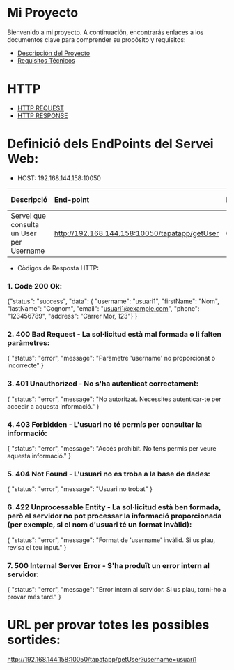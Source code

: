 # Mi Proyecto

Bienvenido a mi proyecto. A continuación, encontrarás enlaces a los documentos clave para comprender su propósito y requisitos:

- [Descripción del Proyecto](descripcion.md)
- [Requisitos Técnicos](requisitos.md)

# HTTP

- [HTTP REQUEST](HTTPRequest.md)
- [HTTP RESPONSE](HTTPResponse.md)

# Definició dels EndPoints del Servei Web:
  - HOST: 192.168.144.158:10050

| Descripció  | End-point     | Method     |Tipus de petició|Parametres|
| :---        |  :---        |  :---        |  :---         |  :---     |
| Servei que consulta un User per Username  | http://192.168.144.158:10050/tapatapp/getUser |GET | application/json |  username |
  
  - Còdigos de Resposta HTTP:
    
### 1. Code 200 Ok:
{"status": "success",
  "data": {
    "username": "usuari1",
    "firstName": "Nom",
    "lastName": "Cognom",
    "email": "usuari1@example.com",
    "phone": "123456789",
    "address": "Carrer Mor, 123"}
    }

### 2. 400 Bad Request - La sol·licitud està mal formada o li falten paràmetres:
{
  "status": "error",
  "message": "Paràmetre 'username' no proporcionat o incorrecte"
}
### 3. 401 Unauthorized - No s'ha autenticat correctament:
{
  "status": "error",
  "message": "No autoritzat. Necessites autenticar-te per accedir a aquesta informació."
}
### 4. 403 Forbidden - L'usuari no té permís per consultar la informació:
{
  "status": "error",
  "message": "Accés prohibit. No tens permís per veure aquesta informació."
}

### 5. 404 Not Found - L'usuari no es troba a la base de dades:
{
  "status": "error",
  "message": "Usuari no trobat"
}
### 6. 422 Unprocessable Entity - La sol·licitud està ben formada, però el servidor no pot processar la informació proporcionada (per exemple, si el nom d'usuari té un format invàlid):
{
  "status": "error",
  "message": "Format de 'username' invàlid. Si us plau, revisa el teu input."
}

### 7. 500 Internal Server Error - S'ha produït un error intern al servidor:
{
  "status": "error",
  "message": "Error intern al servidor. Si us plau, torni-ho a provar més tard."
}
# URL per provar totes les possibles sortides:
http://192.168.144.158:10050/tapatapp/getUser?username=usuari1
